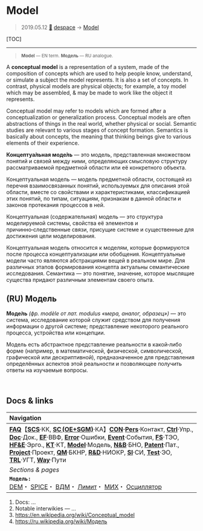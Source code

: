 # Model
> 2019.05.12 [🚀](../index/index.md) [despace](index.md) → [Model](model.md)

[TOC]

---

> <small>**Model** — EN term. **Модель** — RU analogue.</small>

A **conceptual model** is a representation of a system, made of the composition of concepts which are used to help people know, understand, or simulate a subject the model represents. It is also a set of concepts. In contrast, physical models are physical objects; for example, a toy model which may be assembled, & may be made to work like the object it represents.

Conceptual model may refer to models which are formed after a conceptualization or generalization process. Conceptual models are often abstractions of things in the real world, whether physical or social. Semantic studies are relevant to various stages of concept formation. Semantics is basically about concepts, the meaning that thinking beings give to various elements of their experience.

**Концептуа́льная моде́ль** — это модель, представленная множеством понятий и связей между ними, определяющих смысловую структуру рассматриваемой предметной области или её конкретного объекта.

Концептуальная модель — модель предметной области, состоящей из перечня взаимосвязанных понятий, используемых для описания этой области, вместе со свойствами и характеристиками, классификацией этих понятий, по типам, ситуациям, признакам в данной области и законов протекания процессов в ней.

Концептуальная (содержательная) модель — это структура моделируемой системы, свойства её элементов и причинно‑следственные связи, присущие системе и существенные для достижения цели моделирования.

Концептуальная модель относится к моделям, которые формируются после процесса концептуализации или обобщения. Концептуальные модели часто являются абстракциями вещей в реальном мире. Для различных этапов формирования концепта актуальны семантические исследования. Семантика — это понятие, значение, которое мыслящие существа придают различным элементам своего опыта.



## (RU) Модель

**Моде́ль** *(фр. modèle от лат. modulus «мера, аналог, образец»)* — это система, исследование которой служит средством для получения информации о другой системе; представление некоторого реального процесса, устройства или концепции.

Модель есть абстрактное представление реальности в какой‑либо форме (например, в математической, физической, символической, графической или дескриптивной), предназначенное для представления определённых аспектов этой реальности и позволяющее получить ответы на изучаемые вопросы.



<p style="page-break-after:always"> </p>

## Docs & links
|Navigation|
|:--|
|**[FAQ](faq.md)**【**[SCS](scs.md)**·КК, **[SC (OE+SGM)](sc.md)**·КА】**[CON](contact.md)·[Pers](person.md)**·Контакт, **[Ctrl](control.md)**·Упр., **[Doc](doc.md)**·Док., **[EF](ef.md)**·ВВФ, **[Error](error.md)**·Ошибки, **[Event](event.md)**·События, **[FS](fs.md)**·ТЭО, **[HF&E](hfe.md)**·Эрго., **[KT](kt.md)**·КТ, **[Model](model.md)**·Модель, **[N&B](nnb.md)**·БНО, **[Patent](патент.md)**·Пат., **[Project](project.md)**·Проект, **[QM](qm.md)**·БКНР, **[R&D](rnd.md)**·НИОКР, **[SI](si.md)**·СИ, **[Test](test.md)**·ЭО, **[TRL](trl.md)**·УГТ, **[Way](way.md)**·Пути|
|*Sections & pages*|
|**`Модель:`**<br> [DEM](digital_elev_model.md)・ [SPICE](spice.md)・ [ВДМ](vd_model.md)・ [Лимит](limit.md)・ [МИХ](mic.md)・ [Осциллятор](oscillator.md)|

   1. Docs: …
   1. Notable interwikies — …
   1. <https://en.wikipedia.org/wiki/Conceptual_model>
   1. <https://ru.wikipedia.org/wiki/Модель>
